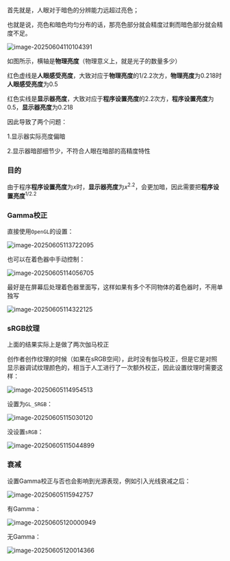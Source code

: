 首先就是，人眼对于暗色的分辨能力远超过亮色；

也就是说，亮色和暗色均匀分布的话，那亮色部分就会精度过剩而暗色部分就会精度不足。

![image-20250604110104391](C:\Users\SOF\Desktop\OpenGL笔记\assets\image-20250604110104391.png)

如图所示，横轴是**物理亮度**（物理意义上，就是光子的数量多少）

红色虚线是**人眼感受亮度**，大致对应于**物理亮度**的1/2.2次方，**物理亮度**为0.218时**人眼感受亮度**为0.5

红色实线是**显示器亮度**，大致对应于**程序设置亮度**的2.2次方，**程序设置亮度**为0.5，**显示器亮度**为0.218

因此导致了两个问题：

1.显示器实际亮度偏暗

2.显示器暗部细节少，不符合人眼在暗部的高精度特性

### 目的

由于程序**程序设置亮度**为$x$时，**显示器亮度**为$x^{2.2}$，会更加暗，因此需要把**程序设置亮度**$^{1/2.2}$

### Gamma校正

直接使用`OpenGL`的设置：

![image-20250605113722095](C:\Users\SOF\Desktop\OpenGL笔记\assets\image-20250605113722095.png)

也可以在着色器中手动控制：

![image-20250605114056705](C:\Users\SOF\Desktop\OpenGL笔记\assets\image-20250605114056705.png)

最好是在屏幕后处理着色器里面写，这样如果有多个不同物体的着色器时，不用单独写

![image-20250605114322125](C:\Users\SOF\Desktop\OpenGL笔记\assets\image-20250605114322125.png)

### sRGB纹理

上面的结果实际上是做了两次伽马校正

创作者创作纹理的时候（如果在sRGB空间），此时没有伽马校正，但是它是对照显示器调试纹理颜色的，相当于人工进行了一次额外校正，因此设置纹理时需要这样：

![image-20250605114954513](C:\Users\SOF\Desktop\OpenGL笔记\assets\image-20250605114954513.png)

设置为`GL_SRGB`：

![image-20250605115030120](C:\Users\SOF\Desktop\OpenGL笔记\assets\image-20250605115030120.png)

没设置`sRGB`：

![image-20250605115044899](C:\Users\SOF\Desktop\OpenGL笔记\assets\image-20250605115044899.png)

### 衰减

设置Gamma校正与否也会影响到光源表现，例如引入光线衰减之后：

![image-20250605115942757](C:\Users\SOF\Desktop\OpenGL笔记\assets\image-20250605115942757.png)

有Gamma：

![image-20250605120000949](C:\Users\SOF\Desktop\OpenGL笔记\assets\image-20250605120000949.png)

无Gamma：

![image-20250605120014366](C:\Users\SOF\Desktop\OpenGL笔记\assets\image-20250605120014366.png)